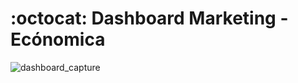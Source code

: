# :octocat: Dashboard Marketing - Ecónomica
![dashboard_capture](https://github.com/user-attachments/assets/89827de7-acb2-4a84-8771-d46dbea99a6f)
